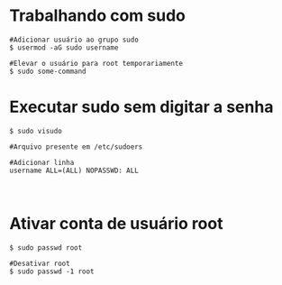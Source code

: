 # Trabalhando com **sudo**
```
#Adicionar usuário ao grupo sudo
$ usermod -aG sudo username

#Elevar o usuário para root temporariamente
$ sudo some-command
```

# Executar **sudo** sem digitar a senha
```
$ sudo visudo

#Arquivo presente em /etc/sudoers

#Adicionar linha
username ALL=(ALL) NOPASSWD: ALL
```

&nbsp;

# Ativar conta de usuário **root**
```
$ sudo passwd root

#Desativar root
$ sudo passwd -1 root
```


